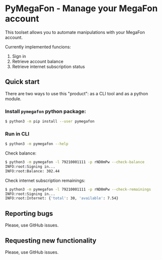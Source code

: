 # PyMegaFon - Manage your MegaFon account

This toolset allows you to automate manipulations with your MegaFon account.

Currently implemented funcions:
1. Sign in
2. Retrieve account balance
3. Retrieve internet subscription status

## Quick start

There are two ways to use this "product": as a CLI tool and as a python module.

### Install `pymegafon` python package:

```bash
$ python3 -m pip install --user pymegafon
```

### Run in CLI

```bash
$ python3 -m pymegafon --help
```

Check balance:
```bash
$ python3 -m pymegafon -l 79210001111 -p rND0mPw --check-balance
INFO:root:Signing in...
INFO:root:Balance: 302.44
```

Check internet subscription remainings:
```bash
$ python3 -m pymegafon -l 79210001111 -p rND0mPw --check-remainings
INFO:root:Signing in...
INFO:root:Internet: {'total': 30, 'available': 7.54}
```

## Reporting bugs

Please, use GitHub issues.

## Requesting new functionality

Please, use GitHub issues.

